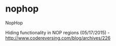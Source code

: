 # nophop
NopHop

Hiding functionality in NOP regions (05/17/2015) - http://www.codereversing.com/blog/archives/226
